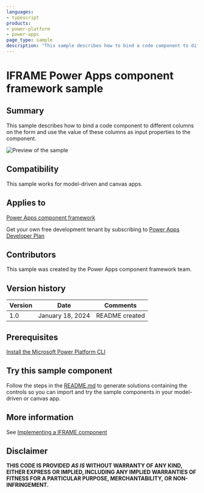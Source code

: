 ```yaml
---
languages:
- typescript
products:
- power-platform
- power-apps
page_type: sample
description: "This sample describes how to bind a code component to different columns on the form and use the value of these columns as input properties to the component."
---
```

# IFRAME Power Apps component framework sample

## Summary

This sample describes how to bind a code component to different columns on the form and use the value of these columns as input properties to the component.

![Preview of the sample](https://learn.microsoft.com/power-apps/developer/component-framework/media/iframe-control.png)

## Compatibility

This sample works for model-driven and canvas apps.

## Applies to

[Power Apps component framework](https://learn.microsoft.com/power-apps/developer/component-framework/overview)

Get your own free development tenant by subscribing to [Power Apps Developer Plan](https://learn.microsoft.com/power-platform/developer/plan)

## Contributors

This sample was created by the Power Apps component framework team.

## Version history

Version|Date|Comments
-------|----|--------
1.0|January 18, 2024|README created

## Prerequisites

[Install the Microsoft Power Platform CLI](https://learn.microsoft.com/power-platform/developer/cli/introduction)

## Try this sample component

Follow the steps in the [README.md](../README.md) to generate solutions containing the controls so you can import and try the sample components in your model-driven or canvas app.

## More information

See [Implementing a IFRAME component](https://learn.microsoft.com/power-apps/developer/component-framework/sample-controls/iframe-control)

## Disclaimer

**THIS CODE IS PROVIDED *AS IS* WITHOUT WARRANTY OF ANY KIND, EITHER EXPRESS OR IMPLIED, INCLUDING ANY IMPLIED WARRANTIES OF FITNESS FOR A PARTICULAR PURPOSE, MERCHANTABILITY, OR NON-INFRINGEMENT.**